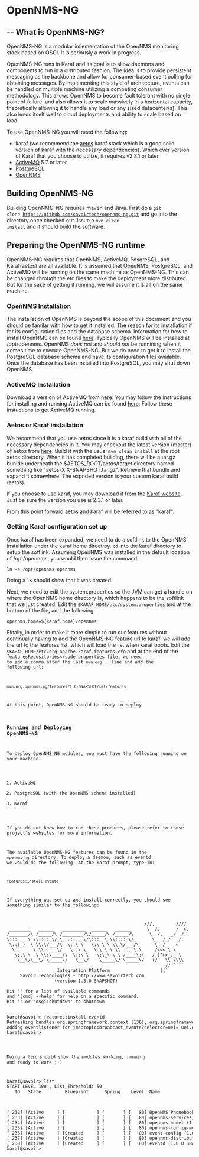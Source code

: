 OpenNMS-NG
==========
--
What is OpenNMS-NG?
-------------------
OpenNMS-NG is a modular imlementation of the OpenNMS monitoring stack based on OSGi.  It is seriously a work in progress.

OpenNMS-NG runs in Karaf and its goal is to allow daemons and components to run in a distributed fashion.  The idea is to provide persistent messaging as the backbone and allow for consumer-based event polling for obtaining messages.  By implementing this style of architecture, events can be handled on multiple machine utilizing a competing consumer methodology.  This allows OpenNMS to become fault tolerant with no single point of failure, and also allows it to scale massively in a horizontal capacity, theoretically allowing it to handle any load or any sized datacenter(s).  This also lends itself well to cloud deployments and ability to scale based on load.

To use OpenNMS-NG you will need the following:

- karaf (we recommend the <a href="https://github.com/savoirtech/aetos">aetos</a> karaf stack which is a good solid version of karaf with the necessary dependencies).  Which ever version of Karaf that you choose to utilize, it requires v2.3.1 or later.
- <a href="http://activemq.apache.org">ActiveMQ</a> 5.7 or later
- <a href="http://www.postgresql.org/">PostgreSQL</a>
- <a href="http://www.opennms.org/">OpenNMS</a>

Building OpenNMS-NG
-------------------
Building OpenNMG-NG requires maven and Java.  First do a <code>git clone https://github.com/savoirtech/opennms-ng.git</code> and go into the directory once checked out.  Issue a <code>mvn clean install</code> and it should build the software.

Preparing the OpenNMS-NG runtime
--------------------------------
OpenNMS-NG requires that OpenNMS, ActiveMQ, PosgreSQL, and Karaf(aetos) are all available.   It is assumed that OpenNMS, PostgreSQL, and ActiveMQ will be running on the same machine as OpenNMS-NG.  This can be changed through the etc files to make the deployment more distibuted.  But for the sake of getting it running, we will assume it is all on the same machine.

### OpenNMS Installation ###
The installation of OpenNMS is beyond the scope of this document and you should be familar with how to get it installed.  The reason for its installation if for its configuration files and the database schema.  Information for how to install OpenNMS can be found <a href="http://www.opennms.org/documentation/installguide.html">here</a>.  Typically OpenNMS will be installed at /opt/opennms.  OpenNMS *does not* and *should not* be runnining when it comes time to execute OpenNMS-NG.  But we do need to get it to install the PostgreSQL database schema and have its configuration files available.  Once the database has been installed into PostgreSQL, you may shut down OpenNMS.

### ActiveMQ Installation ###
Download a version of ActiveMQ from <a href="http://activemq.apache.org/download.html">here</a>. You may follow the instructions for installing and running ActiveMQ can be found <a href="http://activemq.apache.org/getting-started.html">here</a>.  Follow these instuctions to get ActiveMQ running.

### Aetos or Karaf installation ###
We recommend that you use aetos since it is a karaf build with all of the necessary dependencies in it.  You may checkout the latest version (master) of aetos from <a href="https://github.com/savoirtech/aetos">here</a>.  Build it with the usual <code>mvn clean install</code> at the root aetos directory.  When it has completed building, there will be a tar.gz bunlde underneath the $AETOS_ROOT/aetos/target directory named something like "aetos-X.X-SNAPSHOT.tar.gz".  Retrieve that bundle and expand it somewhere.  The expnded version is your custom karaf build (aetos).

If you choose to use karaf, you may download it from the <a href="http://karaf.apache.org">Karaf website</a>.  Just be sure the version you use is 2.3.1 or later.

From this point forward aetos and karaf will be referred to as "karaf".

### Getting Karaf configuration set up ###
Once karaf has been expanded, we need to do a softlink to the OpenNMS installation under the karaf home directroy.  <code>cd</code> into the karaf directory to setup the softlink.  Assuming OpenNMS was installed in the default location of /opt/opennms, you would then issue the command:

<code>ln -s /opt/opennms opennms</code>

Doing a <code>ls</code> should show that it was created.

Next, we need to edit the system.properties so the JVM can get a handle on where the OpenNMS home directory is, which happens to be the softlink that we just created.   Edit the <code>$KARAF_HOME/etc/system.properties</code> and at the bottom of the file, add the following:

<code>opennms.home=${karaf.home}/opennms</code>

Finally, in order to make it more simple to run our features without continually having to add the OpenNMS-NG feature url to karaf, we will add the url to the features list, which will load the list when karaf boots.  Edit the <code>$KARAF_HOME/etc/org.apache.karaf.features.cfg</code> and at the end of the <code>featuresRepositories</code properties file, we need to add a comma after the last <code>mvn:org...</code> line and add the following url:

<code>mvn:org.opennms.ng/features/1.0-SNAPSHOT/xml/features</code>

At this point, OpenNMS-NG should be ready to deploy

### Running and Deploying OpenNMS-NG ###
To deploy OpenNMS-NG modules, you must have the following running on your machine:

1. ActiveMQ
2. PostgreSQL (with the OpenNMS schema installed)
3. Karaf

If you do not know how to run these products, please refer to those project's websites for more information.

The available OpenNMS-NG features can be found in the <code>opennms-ng</code> directory.  To deploy a daemon, such as eventd, we would do the following. At the karaf prompt, type in:

<code>features:install eventd</code>

If everything was set up and install correctly, you should see something similar to the following:

<pre>
                                                    ///,        ////
 ________   ______   _________  ______   ______      \  /,      /  >.
/_______/\ /_____/\ /________/\/_____/\ /_____/\      \  /,   _/  /.
\::: _  \ \\::::_\/_\__.::.__\/\:::_ \ \\::::_\/_      \_  /_/   /.
 \::(_)  \ \\:\/___/\  \::\ \   \:\ \ \ \\:\/___/\      \__/_   <
  \:: __  \ \\::___\/_  \::\ \   \:\ \ \ \\_::._\:\     /<<< \_\_
   \:.\ \  \ \\:\____/\  \::\ \   \:\_\ \ \ /____\:\   /,)^>>_._ \
    \__\/\__\/ \_____\/   \__\/    \_____\/ \_____\/   (/   \\ /\\\
                                                            // ````
                   Integration Platform                   ((`
     Savoir Technologies - http://www.savoirtech.com
                  (version 1.3.0-SNAPSHOT)

Hit '<tab>' for a list of available commands
and '[cmd] --help' for help on a specific command.
Hit '<ctrl-d>' or 'osgi:shutdown' to shutdown


karaf@savoir> features:install eventd
Refreshing bundles org.springframework.context (136), org.springframework.aop (135), org.springframework.core (132), org.springframework.context.support (137)
Adding eventlistener for jms:topic:broadcast_events?selector=uei='uei.opennms.org/internal/eventsConfigChange'
karaf@savoir>
</pre>

Doing a <code>list</code> should show the modules working, running and ready to work ;-)

<pre>
karaf@savoir> list
START LEVEL 100 , List Threshold: 50
   ID   State         Blueprint      Spring    Level  Name

<snip>

[ 232] [Active     ] [            ] [       ] [   80] OpenNMS Phonebook (1.13.0.SNAPSHOT)
[ 233] [Active     ] [            ] [       ] [   80] opennms-services-bundle (1.13.0.SNAPSHOT)
[ 234] [Active     ] [            ] [       ] [   80] opennms-model (1.13.0.SNAPSHOT)
[ 235] [Active     ] [            ] [       ] [   80] opennms-config-model (1.13.0.SNAPSHOT)
[ 236] [Active     ] [Created     ] [       ] [   80] event-config (1.0.0.SNAPSHOT)
[ 237] [Active     ] [Created     ] [       ] [   80] opennms-distributed-ipc (1.0.0.SNAPSHOT)
[ 238] [Active     ] [Created     ] [       ] [   80] eventd (1.0.0.SNAPSHOT)
karaf@savoir>
</pre>

